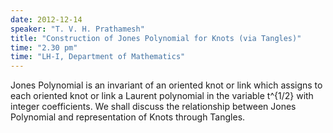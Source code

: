 ```yaml
---
date: 2012-12-14
speaker: "T. V. H. Prathamesh"
title: "Construction of Jones Polynomial for Knots (via Tangles)"
time: "2.30 pm" 
time: "LH-I, Department of Mathematics"
---
```

Jones Polynomial is an invariant of an oriented knot or link which assigns to each oriented knot or link a Laurent polynomial in the variable t^{1/2} with integer coefficients. We shall discuss the relationship between Jones Polynomial and representation of Knots through Tangles.
